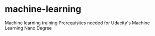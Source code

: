 # machine-learning
Machine learning training
Prerequisites needed for Udacity's Machine Learning Nano Degree
